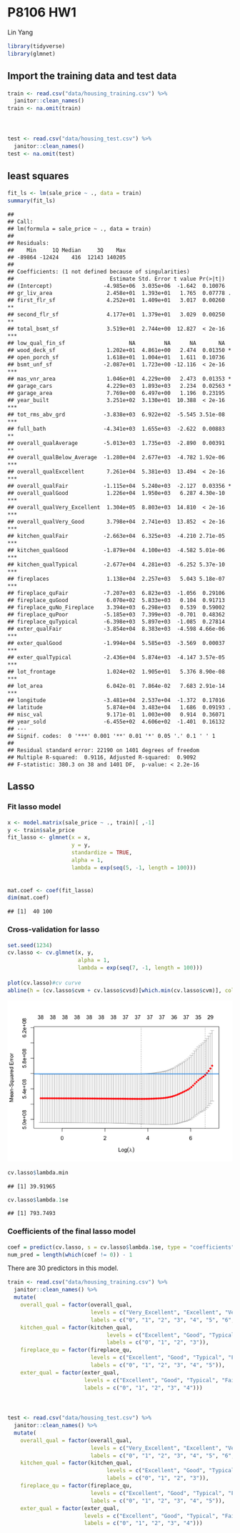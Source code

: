 P8106 HW1
================
Lin Yang

``` r
library(tidyverse)
library(glmnet)
```

## Import the training data and test data

``` r
train <- read.csv("data/housing_training.csv") %>% 
  janitor::clean_names()
train <- na.omit(train)
    


test <- read.csv("data/housing_test.csv") %>% 
  janitor::clean_names()
test <- na.omit(test)
```

## least squares

``` r
fit_ls <- lm(sale_price ~ ., data = train)
summary(fit_ls)
```

    ## 
    ## Call:
    ## lm(formula = sale_price ~ ., data = train)
    ## 
    ## Residuals:
    ##    Min     1Q Median     3Q    Max 
    ## -89864 -12424    416  12143 140205 
    ## 
    ## Coefficients: (1 not defined because of singularities)
    ##                              Estimate Std. Error t value Pr(>|t|)    
    ## (Intercept)                -4.985e+06  3.035e+06  -1.642  0.10076    
    ## gr_liv_area                 2.458e+01  1.393e+01   1.765  0.07778 .  
    ## first_flr_sf                4.252e+01  1.409e+01   3.017  0.00260 ** 
    ## second_flr_sf               4.177e+01  1.379e+01   3.029  0.00250 ** 
    ## total_bsmt_sf               3.519e+01  2.744e+00  12.827  < 2e-16 ***
    ## low_qual_fin_sf                    NA         NA      NA       NA    
    ## wood_deck_sf                1.202e+01  4.861e+00   2.474  0.01350 *  
    ## open_porch_sf               1.618e+01  1.004e+01   1.611  0.10736    
    ## bsmt_unf_sf                -2.087e+01  1.723e+00 -12.116  < 2e-16 ***
    ## mas_vnr_area                1.046e+01  4.229e+00   2.473  0.01353 *  
    ## garage_cars                 4.229e+03  1.893e+03   2.234  0.02563 *  
    ## garage_area                 7.769e+00  6.497e+00   1.196  0.23195    
    ## year_built                  3.251e+02  3.130e+01  10.388  < 2e-16 ***
    ## tot_rms_abv_grd            -3.838e+03  6.922e+02  -5.545 3.51e-08 ***
    ## full_bath                  -4.341e+03  1.655e+03  -2.622  0.00883 ** 
    ## overall_qualAverage        -5.013e+03  1.735e+03  -2.890  0.00391 ** 
    ## overall_qualBelow_Average  -1.280e+04  2.677e+03  -4.782 1.92e-06 ***
    ## overall_qualExcellent       7.261e+04  5.381e+03  13.494  < 2e-16 ***
    ## overall_qualFair           -1.115e+04  5.240e+03  -2.127  0.03356 *  
    ## overall_qualGood            1.226e+04  1.950e+03   6.287 4.30e-10 ***
    ## overall_qualVery_Excellent  1.304e+05  8.803e+03  14.810  < 2e-16 ***
    ## overall_qualVery_Good       3.798e+04  2.741e+03  13.852  < 2e-16 ***
    ## kitchen_qualFair           -2.663e+04  6.325e+03  -4.210 2.71e-05 ***
    ## kitchen_qualGood           -1.879e+04  4.100e+03  -4.582 5.01e-06 ***
    ## kitchen_qualTypical        -2.677e+04  4.281e+03  -6.252 5.37e-10 ***
    ## fireplaces                  1.138e+04  2.257e+03   5.043 5.18e-07 ***
    ## fireplace_quFair           -7.207e+03  6.823e+03  -1.056  0.29106    
    ## fireplace_quGood            6.070e+02  5.833e+03   0.104  0.91713    
    ## fireplace_quNo_Fireplace    3.394e+03  6.298e+03   0.539  0.59002    
    ## fireplace_quPoor           -5.185e+03  7.399e+03  -0.701  0.48362    
    ## fireplace_quTypical        -6.398e+03  5.897e+03  -1.085  0.27814    
    ## exter_qualFair             -3.854e+04  8.383e+03  -4.598 4.66e-06 ***
    ## exter_qualGood             -1.994e+04  5.585e+03  -3.569  0.00037 ***
    ## exter_qualTypical          -2.436e+04  5.874e+03  -4.147 3.57e-05 ***
    ## lot_frontage                1.024e+02  1.905e+01   5.376 8.90e-08 ***
    ## lot_area                    6.042e-01  7.864e-02   7.683 2.91e-14 ***
    ## longitude                  -3.481e+04  2.537e+04  -1.372  0.17016    
    ## latitude                    5.874e+04  3.483e+04   1.686  0.09193 .  
    ## misc_val                    9.171e-01  1.003e+00   0.914  0.36071    
    ## year_sold                  -6.455e+02  4.606e+02  -1.401  0.16132    
    ## ---
    ## Signif. codes:  0 '***' 0.001 '**' 0.01 '*' 0.05 '.' 0.1 ' ' 1
    ## 
    ## Residual standard error: 22190 on 1401 degrees of freedom
    ## Multiple R-squared:  0.9116, Adjusted R-squared:  0.9092 
    ## F-statistic: 380.3 on 38 and 1401 DF,  p-value: < 2.2e-16

## Lasso

### Fit lasso model

``` r
x <- model.matrix(sale_price ~ ., train)[ ,-1]
y <- train$sale_price
fit_lasso <- glmnet(x = x,
                    y = y,
                    standardize = TRUE,
                    alpha = 1,
                    lambda = exp(seq(5, -1, length = 100)))


mat.coef <- coef(fit_lasso)
dim(mat.coef)
```

    ## [1]  40 100

### Cross-validation for lasso

``` r
set.seed(1234)
cv.lasso <- cv.glmnet(x, y,
                      alpha = 1, 
                      lambda = exp(seq(7, -1, length = 100)))

plot(cv.lasso)#cv curve
abline(h = (cv.lasso$cvm + cv.lasso$cvsd)[which.min(cv.lasso$cvm)], col = 4, lwd = 2)
```

![](P8106_hw1_files/figure-gfm/unnamed-chunk-5-1.png)<!-- -->

``` r
cv.lasso$lambda.min
```

    ## [1] 39.91965

``` r
cv.lasso$lambda.1se
```

    ## [1] 793.7493

### Coefficients of the final lasso model

``` r
coef = predict(cv.lasso, s = cv.lasso$lambda.1se, type = "coefficients")
num_pred = length(which(coef != 0)) - 1
```

There are 30 predictors in this model.

``` r
train <- read.csv("data/housing_training.csv") %>% 
  janitor::clean_names() %>% 
  mutate(
    overall_qual = factor(overall_qual,
                          levels = c("Very_Excellent", "Excellent", "Very_Good", "Good", "Above_Average", "Average", "Below_Average", "Fair"),
                          labels = c("0", "1", "2", "3", "4", "5", "6", "7")),
    kitchen_qual = factor(kitchen_qual,
                               levels = c("Excellent", "Good", "Typical", "Fair"),
                               labels = c("0", "1", "2", "3")),
    fireplace_qu = factor(fireplace_qu,
                          levels = c("Excellent", "Good", "Typical", "Fair", "Poor", "No_Fireplace"),
                          labels = c("0", "1", "2", "3", "4", "5")),
    exter_qual = factor(exter_qual,
                        levels = c("Excellent", "Good", "Typical", "Fair", "Poor"),
                        labels = c("0", "1", "2", "3", "4")))
    


test <- read.csv("data/housing_test.csv") %>% 
  janitor::clean_names() %>% 
  mutate(
    overall_qual = factor(overall_qual,
                          levels = c("Very_Excellent", "Excellent", "Very_Good", "Good", "Above_Average", "Average", "Below_Average", "Fair"),
                          labels = c("0", "1", "2", "3", "4", "5", "6", "7")),
    kitchen_qual = factor(kitchen_qual,
                               levels = c("Excellent", "Good", "Typical", "Fair"),
                               labels = c("0", "1", "2", "3")),
    fireplace_qu = factor(fireplace_qu,
                          levels = c("Excellent", "Good", "Typical", "Fair", "Poor", "No_Fireplace"),
                          labels = c("0", "1", "2", "3", "4", "5")),
    exter_qual = factor(exter_qual,
                        levels = c("Excellent", "Good", "Typical", "Fair", "Poor"),
                        labels = c("0", "1", "2", "3", "4")))
```
